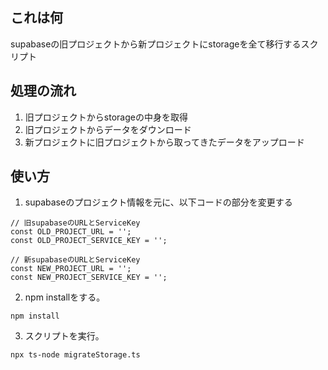 ## これは何
supabaseの旧プロジェクトから新プロジェクトにstorageを全て移行するスクリプト
## 処理の流れ
1. 旧プロジェクトからstorageの中身を取得
2. 旧プロジェクトからデータをダウンロード
3. 新プロジェクトに旧プロジェクトから取ってきたデータをアップロード
## 使い方
1. supabaseのプロジェクト情報を元に、以下コードの部分を変更する
`````
// 旧supabaseのURLとServiceKey
const OLD_PROJECT_URL = '';
const OLD_PROJECT_SERVICE_KEY = '';

// 新supabaseのURLとServiceKey
const NEW_PROJECT_URL = '';
const NEW_PROJECT_SERVICE_KEY = '';
`````

2. npm installをする。
`````
npm install
`````

3. スクリプトを実行。
`````
npx ts-node migrateStorage.ts
`````
